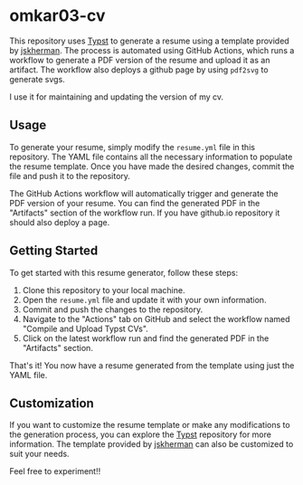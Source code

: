 # omkar03-cv

This repository uses [Typst](https://github.com/typst/typst) to generate a resume using a template provided by [jskherman](https://github.com/jskherman/cv.typ). The process is automated using GitHub Actions, which runs a workflow to generate a PDF version of the resume and upload it as an artifact. The workflow also deploys a github page by using `pdf2svg` to generate svgs.

I use it for maintaining and updating the version of my cv.
## Usage

To generate your resume, simply modify the `resume.yml` file in this repository. The YAML file contains all the necessary information to populate the resume template. Once you have made the desired changes, commit the file and push it to the repository.

The GitHub Actions workflow will automatically trigger and generate the PDF version of your resume. You can find the generated PDF in the "Artifacts" section of the workflow run. If you have github.io repository it should also deploy a page.

## Getting Started

To get started with this resume generator, follow these steps:

1. Clone this repository to your local machine.
2. Open the `resume.yml` file and update it with your own information.
3. Commit and push the changes to the repository.
4. Navigate to the "Actions" tab on GitHub and select the workflow named "Compile and Upload Typst CVs".
5. Click on the latest workflow run and find the generated PDF in the "Artifacts" section.

That's it! You now have a resume generated from the template using just the YAML file.

## Customization

If you want to customize the resume template or make any modifications to the generation process, you can explore the [Typst](https://github.com/typst/typst) repository for more information. The template provided by [jskherman](https://github.com/jskherman/cv.typ) can also be customized to suit your needs.

Feel free to experiment!!
